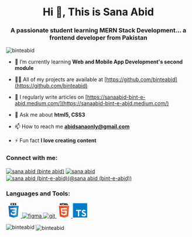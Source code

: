 <h1 align="center">Hi 👋, This is Sana Abid</h1>
<h3 align="center">A passionate student learning MERN Stack Development... a frontend developer from Pakistan</h3>

<p align="left"> <img src="https://komarev.com/ghpvc/?username=binteabid&label=Profile%20views&color=0e75b6&style=flat" alt="binteabid" /> </p>


- 🌱 I’m currently learning **Web and Mobile App Development's second module**

- 👨‍💻 All of my projects are available at [https://github.com/binteabid](https://github.com/binteabid)

- 📝 I regularly write articles on [https://sanaabid-bint-e-abid.medium.com/](https://sanaabid-bint-e-abid.medium.com/)

- 💬 Ask me about **html5, CSS3**

- 📫 How to reach me **abidsanaonly@gmail.com**

- ⚡ Fun fact **I love creating content**

<h3 align="left">Connect with me:</h3>
<p align="left">
<a href="https://linkedin.com/in/sana-abid-binte-abid-7909252ba" target="blank"><img align="center" src="https://raw.githubusercontent.com/rahuldkjain/github-profile-readme-generator/master/src/images/icons/Social/linked-in-alt.svg" alt="sana abid (binte abid)" height="30" width="40" /></a>
<a href="https://www.facebook.com/profile.php?id=100007567517612" target="blank"><img align="center" src="https://raw.githubusercontent.com/rahuldkjain/github-profile-readme-generator/master/src/images/icons/Social/facebook.svg" alt="sana abid" height="30" width="40" /></a>
<a href="https://sanaabid-bint-e-abid.medium.com/" target="blank"><img align="center" src="https://raw.githubusercontent.com/rahuldkjain/github-profile-readme-generator/master/src/images/icons/Social/medium.svg" alt="sana abid (bint-e-abid)(@sana abid (bint-e-abid))" height="30" width="40" /></a>
</p>

<h3 align="left">Languages and Tools:</h3>
<p align="left"> <a href="https://www.w3schools.com/css/" target="_blank" rel="noreferrer"> <img src="https://raw.githubusercontent.com/devicons/devicon/master/icons/css3/css3-original-wordmark.svg" alt="css3" width="40" height="40"/> </a> <a href="https://www.figma.com/" target="_blank" rel="noreferrer"> <img src="https://www.vectorlogo.zone/logos/figma/figma-icon.svg" alt="figma" width="40" height="40"/> </a> <a href="https://git-scm.com/" target="_blank" rel="noreferrer"> <img src="https://www.vectorlogo.zone/logos/git-scm/git-scm-icon.svg" alt="git" width="40" height="40"/> </a> <a href="https://www.w3.org/html/" target="_blank" rel="noreferrer"> <img src="https://raw.githubusercontent.com/devicons/devicon/master/icons/html5/html5-original-wordmark.svg" alt="html5" width="40" height="40"/> </a> <a href="https://www.typescriptlang.org/" target="_blank" rel="noreferrer"> <img src="https://raw.githubusercontent.com/devicons/devicon/master/icons/typescript/typescript-original.svg" alt="typescript" width="40" height="40"/> </a> </p>

<p><img align="left" src="https://github-readme-stats.vercel.app/api/top-langs?username=binteabid&show_icons=true&locale=en&layout=compact" alt="binteabid" /></p>

<p>&nbsp;<img align="center" src="https://github-readme-stats.vercel.app/api?username=binteabid&show_icons=true&locale=en" alt="binteabid" /></p>

